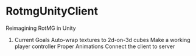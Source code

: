 RotmgUnityClient
================

Reimagining RotMG in Unity

1. Current Goals
Auto-wrap textures to 2d-on-3d cubes
Make a working player controller
Proper Animations
Connect the client to server
